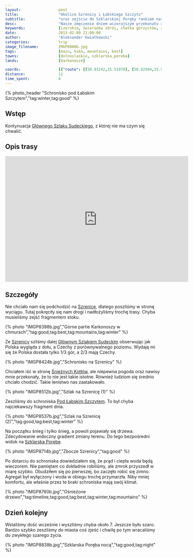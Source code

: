 ```yaml
---
layout:                 post
title:                  "Okolice Szrenicy i Łabskiego Szczytu"
subtitle:               "oraz zejście do Szklarskiej Poręby rankiem następnego dnia"
desc:                   "Nasze zmęczenie dniem wczorajszym przekonało abyśmy wjechali wyciągiem na Szrenicę. Dalsza trasa była bezproblemowa. Pokręciliśmy się po grani Karkonoszy i następnie dość wcześnie dotarliśmy do schroniska pod Łabskim Szczytem."
keywords:               [izerskie, świeradów zdrój, chatka górzystów, zima, jakuszyce, śnieg, zaspy]
date:                   2013-02-09 21:00:00
author:                 "Aleksander Kwiatkowski"
categories:             trip
image_filename:         IMGP8806b.jpg
tags:                   [main, hike, mountains, best]
towns:                  [dolnoslaskie, szklarska_poreba]
lands:                  [karkonosze]

coords:                 [{"route": [[50.83242,15.51870], [50.82504,15.50712], [50.81870,15.51763], [50.79500,15.51463], [50.78746,15.51342], [50.77926,15.53531], [50.78805,15.53686], [50.79174,15.52587], [50.81040,15.53145], [50.81683,15.52621], [50.82334,15.52729]], "type": "hike"}]
distance:               11
time_spent:             6
---
```


[wiki-gss]:                     https://pl.wikipedia.org/wiki/G%C5%82%C3%B3wny_Szlak_Sudecki
[wiki-szrenica]:                https://pl.wikipedia.org/wiki/Szrenica
[wiki-kotly]:                   https://pl.wikipedia.org/wiki/%C5%9Anie%C5%BCne_Kot%C5%82y
[wiki-pod-labskim]:             https://pl.wikipedia.org/wiki/Schronisko_PTTK_%E2%80%9EPod_%C5%81abskim_Szczytem%E2%80%9D
[wiki-szklarska]:               https://pl.wikipedia.org/wiki/Szklarska_Por%C4%99ba

{% photo_header "Schronisko pod Łabskim Szczytem","tag:winter,tag:good" %}

Wstęp
-----

Kontynuacja [Głównego Szlaku Sudeckiego][wiki-gss], z której nie ma czym się chwalić.

Opis trasy
----------

<iframe height='405' width='590' frameborder='0' allowtransparency='true' scrolling='no' src='https://www.strava.com/activities/333310185/embed/67bd1cb59abbfc530bf8bc877d2c4ca46388e1aa'></iframe>

Szczegóły
---------

Nie chciało nam się podchodzić na [Szrenicę][wiki-szrenica], dlatego poszliśmy w stronę wyciągu. Tutaj pokręciły się nam
drogi i nadłożyliśmy trochę trasy. Chyba musieliśmy zejść fragmentem stoku.

{% photo "IMGP8398b.jpg","Górne partie Karkonoszy w chmurach","tag:good,tag:best,tag:mountains,tag:winter" %}

Ze [Szrenicy][wiki-szrenica] szliśmy dalej [Głównym Szlakiem Sudeckim][wiki-gss] obserwując jak Polska
wygląda z dołu, a Czechy z porównywalnego poziomu. Wydaję mi się że Polska dostała tylko 1/3 gór, a 2/3
mają Czechy.

{% photo "IMGP8424b.jpg","Schronisko na Szrenicy" %}

Chciałem iść w stronę [Śnieżnych Kotłów][wiki-kotly], ale niepewna pogoda oraz nawisy
mnie przekonały, że to nie jest takie istotne. Również ludziom się średnio chciało chodzić. Takie
lenistwo nas zaatakowało.

{% photo "IMGP8512b.jpg","Szlak na Szrenicę (1)" %}

Zeszliśmy do schroniska [Pod Łabskim Szczytem][wiki-pod-labskim]. To był chyba najciekawszy fragment
dnia.

{% photo "IMGP8537b.jpg","Szlak na Szrenicę (2)","tag:good,tag:best,tag:winter" %}

Na początku śnieg i tylko śnieg, a powoli pojawiały się drzewa. Zdecydowanie widoczny gradient
zmiany terenu. Do tego bezpośredni widok na [Szklarską Porębe][wiki-szklarska].

{% photo "IMGP8714b.jpg","Zbocze Szrenicy","tag:good" %}

Po dotarciu do schroniska dowiedziałem się, że prąd i ciepła woda będą wieczorem.
Nie pamiętam co dokładnie robiliśmy, ale zmrok przyszedł w miarę szybko. Obudziłem się po pierwszej, bo zaczęło
robić się zimno. Agregat był wyłączony i woda w obiegu trochę przymarzła. Niby mniej komfortu,
ale właśnie przez te braki schroniska mają swój klimat.

{% photo "IMGP8760b.jpg","Ośnieżone drzewo","tag:timeline,tag:good,tag:best,tag:winter,tag:mountains" %}

Dzień kolejny
-------------

Wstaliśmy dość wcześnie i wyszliśmy chyba około 7. Jeszcze było szaro. Bardzo szybko zeszliśmy do miasta
coś zjeść i chwilę po tym wracaliśmy do zwykłego szarego życia.

{% photo "IMGP8838b.jpg","Szklarska Poręba nocą","tag:good,tag:night" %}
